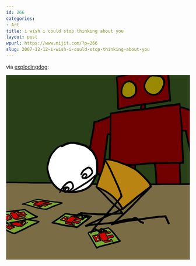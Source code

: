 ```yaml
---
id: 266
categories:
- Art
title: i wish i could stop thinking about you
layout: post
wpurl: https://www.mijit.com/?p=266
slug: 2007-12-12-i-wish-i-could-stop-thinking-about-you
---
```

via <a href="https://www.explodingdog.com/title/iwishicouldstopthinkingaboutyou.html">explodingdog</a>:

<img src='/images/2007/12/iwishicouldstopthinkingaboutyou.gif' alt='iwishicouldstopthinkingaboutyou.gif' width="550" />
